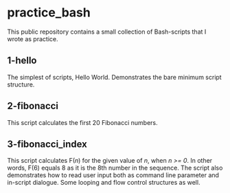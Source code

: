 practice_bash
=============
This public repository contains a small collection of Bash-scripts that I wrote as practice. 

1-hello
-------
The simplest of scripts, Hello World. Demonstrates the bare minimum script structure.

2-fibonacci
-----------
This script calculates the first 20 Fibonacci numbers.

3-fibonacci_index
-----------------
This script calculates F(_n_) for the given value of _n_, when _n >= 0_. 
In other words, F(6) equals 8 as it is the 8th number in the sequence. 
The script also demonstrates how to read user input both as command line parameter and in-script dialogue. 
Some looping and flow control structures as well.
